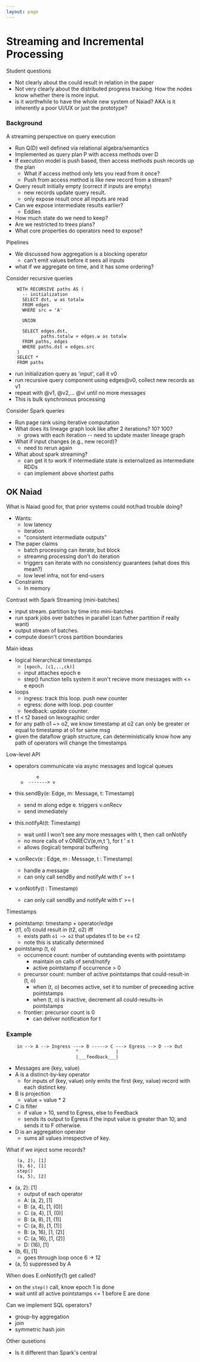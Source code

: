 ```yaml
---
layout: page
---
```


# Streaming and Incremental Processing

Student questions

* Not clearly about the could result in relation in the paper 
* Not very clearly about the distributed progress tracking. How the nodes know whether there is more input.
* is it worthwhile to have the whole new system of Naiad?  AKA is it inherently a poor UI/UX or just the prototype?

### Background

A streaming perspective on query execution

* Run Q(D) well defined via relational algebra/semantics
* Implemented as query plan P with access methods over D
* If execution model is push based, then access methods push records up the plan
  * What if access method only lets you read from it once?
  * Push from access method is like new record from a stream?
* Query result initially empty (correct if inputs are empty)
  * new records update query result.  
  * only expose result once all inputs are read
* Can we expose intermediate results earlier?
  * Eddies
* How much state do we need to keep?
* Are we restricted to trees plans?
* What core properties do operators need to expose?

Pipelines

* We discussed how aggregation is a blocking operator
  * can't emit values before it sees all inputs
* what if we aggregate on time, and it has some ordering?

Consider recursive queries

		WITH RECURSIVE paths AS (
		  -- initialization
		  SELECT dst, w as totalw
		  FROM edges
		  WHERE src = 'A'

		  UNION 

		  SELECT edges.dst, 
				 paths.totalw + edges.w as totalw
		  FROM paths, edges
		  WHERE paths.dst = edges.src
		)
		SELECT *
		FROM paths

* run initialization query as 'input', call it v0
* run recursive query component using edges@v0, collect new records as v1
* repeat with @v1, @v2,... @vi until no more messages
* This is bulk synchronous processing


Consider Spark queries

* Run page rank using iterative computation
* What does its lineage graph look like after 2 iterations?  10? 100?
  * grows with each iteration -- need to update master lineage graph
* What if input changes (e.g., new record)?
  * need to rerun again
* What about spark streaming?
  * can get it to work if intermediate state is externalized as intermediate RDDs
  * can implement above shortest paths

## OK Naiad

What is Naiad good for, that prior systems could not/had trouble doing?  

* Wants:
  * low latency
  * iteration
  * "consistent intermediate outputs"
* The paper claims
  * batch processing can iterate, but block
  * streamng processing don't do iteration
  * triggers can iterate with no consistency guarantees (what does this mean?)
  * low level infra, not for end-users
* Constraints
  * In memory

Contrast with Spark Streaming (mini-batches)

* input stream.  partition by time into mini-batches
* run spark jobs over batches in parallel (can futher partition if really want)
* output stream of batches.
* compute doesn't cross partition boundaries

Main ideas

* logical hierarchical timestamps
  * `[epoch, (c1,..,ck)]`
  * input attaches epoch e
  * step() function tells system it won't recieve more messages with <= e epoch
* loops 
  * ingress: track this loop.  push new counter
  * egress: done with loop.  pop counter
  * feedback: update counter.
* t1 < t2 based on lexographic order
* for any path o1 ~> o2, we know timestamp at o2 can only be greater or equal to timestamp at o1 for same msg
* given the dataflow graph structure, can deterministically know how any path of operators will change the timestamps 

Low-level API

* operators communicate via async messages and logical queues

              e
        u  -------> v

* this.sendBy(e: Edge, m: Message, t: Timestamp)
  * send m along edge e.  triggers v.onRecv 
  * send immediately
* this.notifyAt(t: Timestamp)
  * wait until I won't see any more messages with t, then call onNotify
  * no more calls of v.ONRECV(e,m,t ′), for t ′ ≤ t
  * allows (logical) temporal buffering
* v.onRecv(e : Edge, m : Message, t : Timestamp)
  * handle a message
  * can only call sendBy and notifyAt with t' >= t
* v.onNotify(t : Timestamp)
  * can only call sendBy and notifyAt with t' >= t


Timestamps

* pointstamp: timestamp + operator/edge
* (t1, o1) could result in (t2, o2) iff 
  * exists path `o1 ~> o2` that updates t1 to be <= t2
  * note this is statically determined
* pointstamp (t, o)
  * occurrence count: number of outstanding events with pointstamp
    * maintain on calls of send/notify
    * active pointstamp if occurrence > 0
  * precursor count: number of active pointstamps that could-result-in (t, o)
    * when (t, o) becomes active, set it to number of preceeding active pointstamps
    * when (t, o) is inactive, decrement all could-results-in pointstamps
  * frontier: precursor count is 0
    * can deliver notification for t

### Example

        in --> A --> Ingress ---> B -----> C ---> Egress --> D --> Out
                              ^              |
                              |___feedback___|

* Messages are (key, value)
* A is a distinct-by-key operator
  * for inputs of (key, value) only emits the first (key, value) record with each distinct key.
* B is projection
  * value = value * 2 
* C is filter
  * if value > 10, send to Egress, else to Feedback
  * sends its output to Egress if the input value is greater than 10, and sends it to F otherwise.
* D is an aggregation operator 
  * sums all values irrespective of key.

What if we inject some records?

        (a, 2), [1]
        (b, 6), [1]
        step()
        (a, 5), [2]

* (a, 2): [1]
  * output of each operator
  * A: (a, 2), [1]
  * B: (a, 4), [1, (0)]
  * C: (a, 4), [1, (0)]
  * B: (a, 8), [1, (1)]
  * C: (a, 8), [1, (1)]
  * B: (a, 16), [1, (2)]
  * C: (a, 16), [1, (2)]
  * D: (16), [1]
* (b, 6), [1]
  * goes through loop once 6 -> 12
* (a, 5) suppressed by A

When does E.onNotify(1) get called?

* on the `step()` call, know epoch 1 is done
* wait until all active pointstamps <= 1 before E are done

Can we implement SQL operators?

* group-by aggregation
* join
* symmetric hash join

Other qusetions

* Is it different than Spark's central
